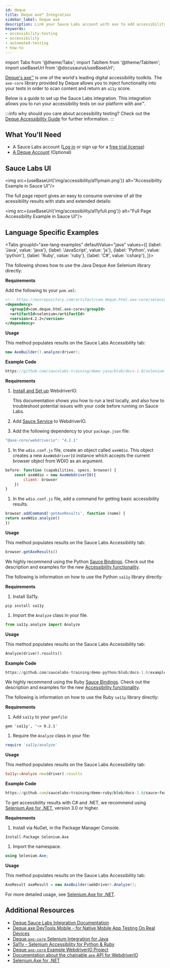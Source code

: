 ```yaml
---
id: deque
title: Deque axe™ Integration
sidebar_label: Deque axe
description: Link your Sauce Labs account with axe to add accessibility testing to your existing tests.
keywords:
- accessibility-testing
- accessibility
- automated-testing
- how-to
---
```


import Tabs from '@theme/Tabs';
import TabItem from '@theme/TabItem';
import useBaseUrl from '@docusaurus/useBaseUrl';

[Deque's axe™](https://www.deque.com/axe/) is one of the world's leading digital accessibility toolkits. The `axe-core` library provided by Deque allows you to inject functionality into your tests in order to scan content and return an `a11y` score.

Below is a guide to set up the Sauce Labs integration. This integration allows you to run your accessibility tests on our platform with axe™.

:::info why should you care about accessibility testing?
Check out the [Deque Accessibility Guide](https://www.deque.com/web-accessibility-beginners-guide/#what-is-a11y) for further information.
:::

## What You'll Need

- A Sauce Labs account ([Log in](https://accounts.saucelabs.com/am/XUI/#login/) or sign up for a [free trial license](https://saucelabs.com/sign-up))
- [A Deque Account](https://axe.deque.com/plans) (Optional)

## Sauce Labs UI

<img src={useBaseUrl('img/accessibility/a11ymain.png')} alt="Accessibility Example in Sauce UI"/>

The full page report gives an easy to consume overview of all the acessibility results with stats and extended details:

<img src={useBaseUrl('img/accessibility/a11yfull.png')} alt="Full Page Accessibility Example in Sauce UI"/>

## Language Specific Examples

<Tabs
groupId="axe-lang-examples"
defaultValue="java"
values={[
{label: 'Java', value: 'java'},
{label: 'JavaScript', value: 'js'},
{label: 'Python', value: 'python'},
{label: 'Ruby', value: 'ruby'},
{label: 'C#', value: 'csharp'},
]}>

<TabItem value="java">

The following shows how to use the Java Deque Axe Selenium library directly:

**Requirements**

Add the following to your `pom.xml`:

```xml
<!-- https://mvnrepository.com/artifact/com.deque.html.axe-core/selenium -->
<dependency>
  <groupId>com.deque.html.axe-core</groupId>
  <artifactId>selenium</artifactId>
  <version>4.2.2</version>
</dependency>
```

**Usage**

This method populates results on the Sauce Labs Accessibility tab:

```java
new AxeBuilder().analyze(driver);
```

**Example Code**

```java reference title="Selenium Accessibility Test"
https://github.com/saucelabs-training/demo-java/blob/docs-1.0/selenium-examples/src/test/java/com/saucedemo/selenium/accessibility/DequeAxeTest.java
```

</TabItem>
<TabItem value="js">

**Requirements**

1. [Install and Set up](https://webdriver.io/docs/gettingstarted/) WebdriverIO.

   This documentation shows you how to run a test locally, and also how to troubleshoot potential issues with your code before running on Sauce Labs.

1. Add [Sauce Service](https://webdriver.io/docs/sauce-service) to WebdriverIO.

1. Add the following dependency to your `package.json` file:

```js
"@axe-core/webdriverio": "4.2.1"
```

1. In the `wdio.conf.js` file, create an object called `axeWdio`.
   This object creates a new `AxeWebdriverIO` instance which accepts the current browser object from WDIO as an argument.

```js
before: function (capabilities, specs, browser) {
    const axeWdio = new AxeWebdriverIO({
        client: browser
    })
}
```

1. In the `wdio.conf.js` file, add a command for getting basic accessibility results.

```js
browser.addCommand('getAxeResults', function (name) {
return axeWdio.analyze()
})
```

**Usage**

This method populates results on the Sauce Labs Accessibility tab:

```js
browser.getAxeResults()
```

</TabItem>
<TabItem value="python">

We highly recommend using the Python [Sauce Bindings](https://opensource.saucelabs.com/sauce_bindings/).
Check out the description and examples for the new [Accessibility functionality](https://opensource.saucelabs.com/sauce_bindings/accessibility).

The following is information on how to use the Python `sa11y` library directly:

**Requirements**

1. Install Sa11y.

```shell
pip install sa11y
```

1. Import the `Analyze` class in your file.

```python
from sa11y.analyze import Analyze
```

**Usage**

This method populates results on the Sauce Labs Accessibility tab:

```python
Analyze(driver).results()
```

**Example Code**

```python reference title="Accessibility Test with Sa11y"
https://github.com/saucelabs-training/demo-python/blob/docs-1.0/examples/accessibility/test_sa11y.py
```

</TabItem>
<TabItem value="ruby">

We highly recommend using the Ruby [Sauce Bindings](https://opensource.saucelabs.com/sauce_bindings/).
Check out the description and examples for the new [Accessibility functionality](https://opensource.saucelabs.com/sauce_bindings/accessibility).

The following is information on how to use the Ruby `sa11y` library directly:

**Requirements**

1. Add `sa11y` to your `gemfile`:

```shell
gem 'sa11y', '~> 0.2.1'
```

1. Require the `Analyze` class in your file:

```ruby
require 'sa11y/analyze'
```

**Usage**

This method populates results on the Sauce Labs Accessibility tab:

```ruby
Sa11y::Analyze.new(driver).results
```

**Example Code**

```ruby reference title="Accessibility Test with Sa11y"
https://github.com/saucelabs-training/demo-ruby/blob/docs-1.0/sauce-features/accessibility/spec/sa11y_spec.rb
```

</TabItem>
<TabItem value="csharp">

To get accessibility results with C# and .NET, we recommend using [Selenium.Axe for .NET](https://github.com/TroyWalshProf/SeleniumAxeDotnet/), version 3.0 or higher.

**Requirements**

1. Install via NuGet, in the Package Manager Console.

```shell
Install-Package Selenium.Axe
```

1. Import the namespace.

```csharp
using Selenium.Axe;
```

**Usage**

This method populates results on the Sauce Labs Accessibility tab:

```csharp
AxeResult axeResult = new AxeBuilder(webDriver).Analyze();
```

For more detailed usage, see [Selenium.Axe for .NET](https://troywalshprof.github.io/SeleniumAxeDotnet/#/).

</TabItem>
</Tabs>

## Additional Resources

- [Deque Sauce Labs Integration Documentation](https://www.deque.com/saucelabs/get-started/)
- [Deque axe DevTools Mobile - for Native Mobile App Testing On Real Devices](https://axe.deque.com/axe-devtools-mobile/get-started)
- [Deque `axe-core` Selenium Integration for Java](https://github.com/dequelabs/axe-core-maven-html)
- [Sa11y - Selenium Accessibility for Python & Ruby](https://github.com/saucelabs/sa11y)
- [Deque `axe-core` Example WebdriverIO Project](https://github.com/dequelabs/axe-core-npm/tree/develop/packages/webdriverio)
- [Documentation about the chainable `axe` API for WebdriverIO](https://www.npmjs.com/package/@axe-core/webdriverio)
- [Selenium.Axe for .NET](https://github.com/TroyWalshProf/SeleniumAxeDotnet/)

